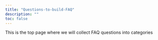 ```yaml
---
title: "Questions-to-build-FAQ"
description: ""
toc: false
---
```


This is the top page where we will collect FAQ questions into categories

